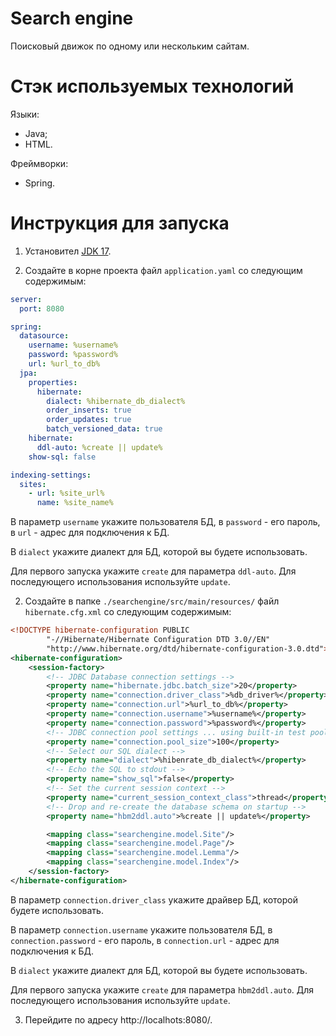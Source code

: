 # Search engine

Поисковый движок по одному или нескольким сайтам.

# Стэк используемых технологий

Языки:
- Java;
- HTML.

Фреймворки:
- Spring.

# Инструкция для запуска
1. Установител [JDK 17](https://www.oracle.com/java/technologies/javase/jdk17-archive-downloads.html).

1. Создайте в корне проекта файл `application.yaml` со следующим содержимым:
```yaml
server:
  port: 8080

spring:
  datasource:
    username: %username%
    password: %password%
    url: %url_to_db%
  jpa:
    properties:
      hibernate:
        dialect: %hibernate_db_dialect%
        order_inserts: true
        order_updates: true
        batch_versioned_data: true
    hibernate:
      ddl-auto: %create || update%
    show-sql: false

indexing-settings:
  sites:
    - url: %site_url%
      name: %site_name%
```
В параметр `username` укажите пользователя БД, в `password` - его пароль, в `url` - адрес для подключения к БД.

В `dialect` укажите диалект для БД, которой вы будете использовать.

Для первого запуска укажите `create` для параметра `ddl-auto`. Для последующего использования используйте `update`.

2. Создайте в папке `./searchengine/src/main/resources/` файл `hibernate.cfg.xml` со следующим содержимым:
```xml
<!DOCTYPE hibernate-configuration PUBLIC
        "-//Hibernate/Hibernate Configuration DTD 3.0//EN"
        "http://www.hibernate.org/dtd/hibernate-configuration-3.0.dtd">
<hibernate-configuration>
    <session-factory>
        <!-- JDBC Database connection settings -->
        <property name="hibernate.jdbc.batch_size">20</property>
        <property name="connection.driver_class">%db_driver%</property>
        <property name="connection.url">%url_to_db%</property>
        <property name="connection.username">%username%</property>
        <property name="connection.password">%password%</property>
        <!-- JDBC connection pool settings ... using built-in test pool -->
        <property name="connection.pool_size">100</property>
        <!-- Select our SQL dialect -->
        <property name="dialect">%hibenrate_db_dialect%</property>
        <!-- Echo the SQL to stdout -->
        <property name="show_sql">false</property>
        <!-- Set the current session context -->
        <property name="current_session_context_class">thread</property>
        <!-- Drop and re-create the database schema on startup -->
        <property name="hbm2ddl.auto">%create || update%</property>

        <mapping class="searchengine.model.Site"/>
        <mapping class="searchengine.model.Page"/>
        <mapping class="searchengine.model.Lemma"/>
        <mapping class="searchengine.model.Index"/>
    </session-factory>
</hibernate-configuration>
```
В параметр `connection.driver_class` укажите драйвер БД, которой будете использовать.

В параметр `connection.username` укажите пользователя БД, в `connection.password` - его пароль, в `connection.url` - адрес для подключения к БД.

В `dialect` укажите диалект для БД, которой вы будете использовать.

Для первого запуска укажите `create` для параметра `hbm2ddl.auto`. Для последующего использования используйте `update`.

3. Перейдите по адресу http://localhots:8080/.
